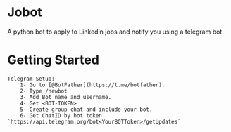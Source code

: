 # Jobot
A python bot to apply to Linkedin jobs and notify you using a telegram bot.

# Getting Started
    Telegram Setup:
        1- Go to [@BotFather](https://t.me/botfather).
        2- Type /newbot
        3- Add Bot name and username.
        4- Get <BOT-TOKEN>
        5- Create group chat and include your bot.
        6- Get ChatID by bot token `https://api.telegram.org/bot<YourBOTToken>/getUpdates`
    